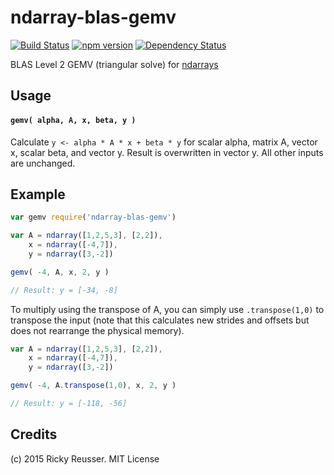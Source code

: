 # ndarray-blas-gemv

[![Build Status](https://travis-ci.org/scijs/ndarray-blas-gemv.svg?branch=master)](https://travis-ci.org/scijs/ndarray-blas-gemv) [![npm version](https://badge.fury.io/js/ndarray-blas-gemv.svg)](http://badge.fury.io/js/ndarray-blas-gemv) [![Dependency Status](https://david-dm.org/scijs/ndarray-blas-gemv.svg)](https://david-dm.org/scijs/ndarray-blas-gemv)

BLAS Level 2 GEMV (triangular solve) for [ndarrays](https://github.com/scijs/ndarray)

## Usage

#### `gemv( alpha, A, x, beta, y )`
Calculate `y <- alpha * A * x + beta * y` for scalar alpha, matrix A, vector x, scalar beta, and vector y. Result is overwritten in vector y. All other inputs are unchanged.

## Example

```javascript
var gemv require('ndarray-blas-gemv')

var A = ndarray([1,2,5,3], [2,2]),
    x = ndarray([-4,7]),
    y = ndarray([3,-2])

gemv( -4, A, x, 2, y )

// Result: y = [-34, -8]
```

To multiply using the transpose of A, you can simply use `.transpose(1,0)` to transpose the input (note that this calculates new strides and offsets but does not rearrange the physical memory).

```javascript
var A = ndarray([1,2,5,3], [2,2]),
    x = ndarray([-4,7]),
    y = ndarray([3,-2])

gemv( -4, A.transpose(1,0), x, 2, y )

// Result: y = [-118, -56]
```


## Credits
(c) 2015 Ricky Reusser. MIT License

